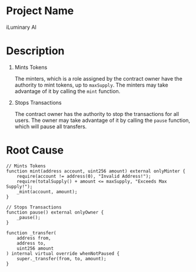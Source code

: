 # Project Name
iLuminary AI

# Description
1. Mints Tokens
    
    The minters, which is a role assigned by the contract owner have the authority to mint tokens, up to `maxSupply`. The minters may take advantage of it by calling the `mint` function.
    
2. Stops Transactions
    
    The contract owner has the authority to stop the transactions for all users. The owner may take advantage of it by calling the `pause` function, which will pause all transfers.

# Root Cause
```solidity
// Mints Tokens
function mint(address account, uint256 amount) external onlyMinter {
    require(account != address(0), "Invalid Address!");
    require(totalSupply() + amount <= maxSupply, "Exceeds Max Supply!");
    _mint(account, amount);
}

// Stops Transactions
function pause() external onlyOwner {
    _pause();
}

function _transfer(
    address from,
    address to,
    uint256 amount
) internal virtual override whenNotPaused { 
    super._transfer(from, to, amount);
}